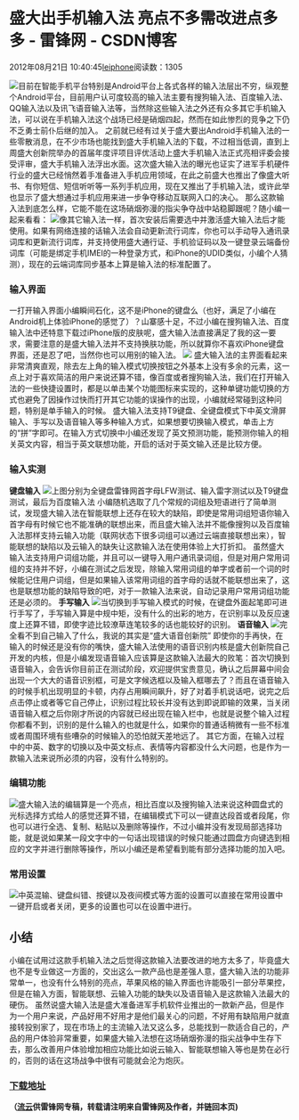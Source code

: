 
# 盛大出手机输入法 亮点不多需改进点多多 - 雷锋网 - CSDN博客


2012年08月21日 10:40:45[leiphone](https://me.csdn.net/leiphone)阅读数：1305


![](http://www.leiphone.com/wp-content/uploads/2012/08/logo11.jpg)目前在智能手机平台特别是Android平台上各式各样的输入法层出不穷，纵观整个Android平台，目前用户认可度较高的输入法主要有搜狗输入法、百度输入法、QQ输入法以及讯飞语音输入法等，当然除这些输入法之外还有众多其它手机输入法，可以说在手机输入法这个战场已经是硝烟四起，然而在如此惨烈的竞争之下仍不乏勇士前仆后继的加入。
之前就已经有过关于盛大要出Android手机输入法的一些零散消息，在不少市场也能找到盛大手机输入法的下载，不过相当低调，直到上周盛大创新院举办的首届年度评项目评优活动上盛大手机输入法正式亮相评委会接受评审，盛大手机输入法浮出水面。这次盛大输入法的曝光也证实了进军手机硬件行业的盛大已经悄然着手准备进入手机应用领域，在此之前盛大也推出了像盛大听书、有你短信、短信听听等一系列手机应用，现在又推出了手机输入法，或许此举也显示了盛大想通过手机应用来进一步争夺移动互联网入口的决心。
那么这款输入法到底怎么样，它能不能在这场硝烟弥漫的指尖争夺战中站稳脚跟呢？随小编一起来看看：
![](http://www.leiphone.com/wp-content/uploads/2012/08/127.jpg)像其它输入法一样，首次安装后需要选中并激活盛大输入法后才能使用。如果有网络连接的话输入法会自动更新流行词库，你也可以手动导入通讯录词库和更新流行词库，并支持使用盛大通行证、手机验证码以及一键登录云端备份词库（可能是绑定手机IMEI的一种登录方式，和iPhone的UDID类似，小编个人猜测），现在的云端词库同步基本上算是输入法的标准配置了。
### 输入界面
一打开输入界面小编瞬间石化，这不是iPhone的键盘么（也好，满足了小编在Android机上体验iPhone的感觉了）？山寨感十足，不过小编在搜狗输入法、百度输入法中还特意下载过iPhone版的皮肤呢，盛大输入法直接满足了我的这一要求，需要注意的是盛大输入法并不支持换肤功能，所以就算你不喜欢iPhone键盘界面，还是忍了吧，当然你也可以用别的输入法。
![](http://www.leiphone.com/wp-content/uploads/2012/08/219.jpg)
盛大输入法的主界面看起来非常清爽直观，除去左上角的输入模式切换按钮之外基本上没有多余的元素，这一点上对于喜欢简洁的用户来说还算不错，像百度或者搜狗输入法，我们在打开输入法的一些快捷设置时，都是以单击某个功能图标来实现的，这种单键功能切换的方式也避免了因操作过快而打开其它功能的误操作的出现，小编就经常碰到这种问题，特别是单手输入的时候。
盛大输入法支持T9键盘、全键盘模式下中英文滑屏输入、手写以及语音输入等多种输入方式，如果想要切换输入模式，单击上方的“拼”字即可。在输入方式切换中小编还发现了英文预测功能，能预测你输入的相关英文内容，相当于英文联想功能，开启的话对于英文输入还是比较方便。
### 输入实测
**键盘输入**
![](http://www.leiphone.com/wp-content/uploads/2012/08/310.jpg)上图分别为全键盘雷锋网首字母LFW测试、输入雷字测试以及T9键盘测试，最后为百度输入法
小编随机选取了几个常规的词组及短语进行了简单测试，发现盛大输入法在智能联想上还存在较大的缺陷，即使是常用词组短语你输入首字母有时候它也不能准确的联想出来，而且盛大输入法并不能像搜狗以及百度输入法那样支持云输入功能（联网状态下很多词组可以通过云端直接联想出来），智能联想的缺陷以及云输入的缺失让这款输入法在使用体验上大打折扣。
虽然盛大输入法支持用户词组功能，并且可以一键导入用户通讯录词组，但是对用户常用词组的支持并不好，小编在测试之后发现，除输入常用词组的单字或者前一个词的时候能记住用户词组，但是如果输入该常用词组的首字母的话就不能联想出来了，这也是联想功能的缺陷导致的吧，对于一款输入法来说，自动记录用户常用词组功能还是必须的。
**手写输入**
![](http://www.leiphone.com/wp-content/uploads/2012/08/48.jpg)当切换到手写输入模式的时候，在键盘外面起笔即可进行手写了，手写输入算是中规中矩，没有什么的出彩的地方，在识别率以及反应速度上还算不错，即使字迹比较潦草连笔较多的话也能较好的识别。
**语音输入**
![](http://www.leiphone.com/wp-content/uploads/2012/08/53.jpg)完全看不到自己输入了什么，我说的其实是“盛大语音创新院”
即使你的手再快，在输入的时候还是没有你的嘴快，盛大输入法使用的语音识别内核是盛大创新院自己开发的内核，但是小编发现语音输入应该算是这款输入法最大的败笔：首次切换到语音输入，会告诉你目前正在测试阶段，欢迎提供宝贵意见，确认之后屏幕中间会出现一个大大的语音识别框，可是文字候选框以及输入框哪去了？而且在语音输入的时候手机出现明显的卡顿，内存占用瞬间飙升，好了对着手机说话吧，说完之后点击停止或者等它自己停止，识别过程比较长并没有达到即说即输的效果，当关闭语音输入框之后你刚才所说的内容就已经出现在输入栏中，也就是说整个输入过程你都看不到，识别的是什么输入的也就是什么，如果你的普通话稍微有一些不标准或者周围环境有些嘈杂的时候输入的恐怕就天差地远了。
其它方面，在输入过程中的中英、数字的切换以及中英文标点、表情等内容都没什么大问题，也是作为一款输入法来说所必须的内容，没有什么特别的。
### 编辑功能
![](http://www.leiphone.com/wp-content/uploads/2012/08/64.jpg)盛大输入法的编辑算是一个亮点，相比百度以及搜狗输入法来说这种圆盘式的光标选择方式给人的感觉还算不错，在编辑模式下可以一键直达段首或者段尾，你也可以进行全选、复制、粘贴以及删除等操作，不过小编并没有发现局部选择功能，就是说如果某一段文字中的一句话出现错误的时候只能通过圆盘方向键选到相应的文字并进行删除等操作，所以小编还是希望看到能有部分选择功能的加入吧。
### 常用设置
![](http://www.leiphone.com/wp-content/uploads/2012/08/74.jpg)中英混输、键盘纠错、按键以及夜间模式等方面的设置可以直接在常用设置中一键开启或者关闭，更多的设置也可以在设置中进行。
## 小结
小编在试用过这款手机输入法之后觉得这款输入法要改进的地方太多了，毕竟盛大也不是专业做这一方面的，交出这么一款产品也是差强人意，盛大输入法的功能非常单一，也没有什么特别的亮点，苹果风格的输入界面也许能吸引一部分苹果控，但是在输入方面，智能联想、云输入功能的缺失以及语音输入是这款输入法最大的硬伤。
虽然说盛大输入法是盛大准备进军手机软件业推出的一款新产品，但是作为一个用户来说，产品好用不好用才是他们最关心的问题，不好用有缺陷用户就直接转投别家了，现在市场上的主流输入法又这么多，总能找到一款适合自己的，产品的用户体验非常重要，如果盛大输入法想在这场硝烟弥漫的指尖战争中生存下去，那么改善用户体验增加相应功能比如说云输入、智能联想输入等也是势在必行的，否则的话在这场战争中很有可能就会沦为炮灰。
### [下载地址](http://input.sdo.com/input/down.htm)

**（****[流云](http://www.leiphone.com/author/%E6%B5%81%E4%BA%91)****供****雷锋网****专稿，转载请注明来自雷锋网及作者，并链回本页)**

